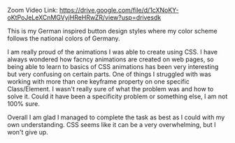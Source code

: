 Zoom Video Link:
https://drive.google.com/file/d/1cXNoKY-oKtPoJeLeXCnMGVyjHReHRwZR/view?usp=drivesdk

This is my German inspired button design styles where my color scheme follows the national colors of Germany.

  I am really proud of the animations I was able to create using CSS. I have always wondered how facncy animations are created on web pages, so being able to learn to basics of CSS animations has been very interesting but very confusing on certain parts.
One of things I struggled with was working with more than one keyframe property on one specific Class/Element.
I wasn't really sure of what the problem was and how to solve it. Could it have been a specificity problem or something else, I am not 100% sure.

Overall I am glad I managed to complete the task as best as I could with my own understanding. CSS seems like it can be a very overwhelming, but I won't give up.
